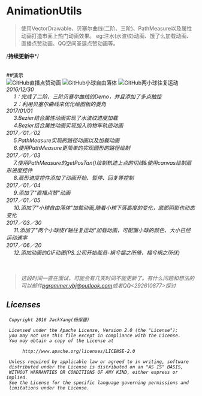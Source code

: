 # AnimationUtils
>使用VectorDrawable、贝塞尔曲线(二阶、三阶)、PathMeasure以及属性动画打造市面上热门动画效果。
>eg:注水(水波纹)动画、饿了么加载动画、直播点赞动画、QQ空间圣诞点赞动画等。

/**************************持续更新中***************************/<br><br>

##演示<br>
![GitHub直播点赞动画](http://orsggluk8.bkt.clouddn.com/image/github/gifdianzan.gif)
![GitHub小球自由落体](http://orsggluk8.bkt.clouddn.com/image/github/gifziyouluoti.gif)
![GitHub两小球往复运动](http://orsggluk8.bkt.clouddn.com/image/github/giftwoball.gif)
<br>
<i>2016/12/30<br>
      &nbsp;&nbsp;&nbsp;&nbsp;
      1：完成了二阶、三阶贝塞尔曲线的Demo，并且添加了多点触控<br>
       &nbsp;&nbsp;&nbsp;&nbsp;
       2：利用贝塞尔曲线来优化绘图板的菱角<br>
<i>2017/01/01<br>
      &nbsp;&nbsp;&nbsp;&nbsp;
      3.Bezier结合属性动画实现了水波纹进度加载<br>
      &nbsp;&nbsp;&nbsp;&nbsp;
      4.Bezier结合属性动画实现加入购物车轨迹动画<br>
<i>2017／01／02<br>
     &nbsp;&nbsp;&nbsp;&nbsp;
     5.PathMeasure实现的路径动画以及加载动画<br>
     &nbsp;&nbsp;&nbsp;&nbsp;
     6.使用PathMeasure更简单的实现圆形的路径绘制<br>
<i>2017／01／03<br>
     &nbsp;&nbsp;&nbsp;&nbsp;
     7.使用PathMeasure的getPosTan()绘制轨迹上点的切线&使用canvas绘制扇形进度控件<br>
     &nbsp;&nbsp;&nbsp;&nbsp;
     8.扇形进度控件添加了动画开始、暂停、回复等控制<br>
<i>2017／01／04<br>
     &nbsp;&nbsp;&nbsp;&nbsp;
     9.添加了"直播点赞"动画<br>
<i>2017／01／05<br>
     &nbsp;&nbsp;&nbsp;&nbsp;
     10.添加了"小球自由落体"加载动画,随着小球下落高度的变化，底部阴影也动态变化<br>
<i>2017／03／30<br>
     &nbsp;&nbsp;&nbsp;&nbsp;
     11.添加了"两个小球绕Y轴往复运动"加载动画，可配置小球的颜色、大小已经运动速率<br>
<i>2017／06／20<br>
          &nbsp;&nbsp;&nbsp;&nbsp;
     12.添加动画的GIF动图(PS.公司开始裁员-祸兮福之所倚，福兮祸之所伏)<br>
<br>
<br>
><i>这段时间一直在面试，可能会有几天时间不能更新了。有什么问题和想法的可以邮件<pgrammer.ybj@outlook.com>或者QQ<292610877>探讨

## Licenses
```
 Copyright 2016 JackYang(杨保疆)

 Licensed under the Apache License, Version 2.0 (the "License");
 you may not use this file except in compliance with the License.
 You may obtain a copy of the License at

      http://www.apache.org/licenses/LICENSE-2.0

 Unless required by applicable law or agreed to in writing, software
 distributed under the License is distributed on an "AS IS" BASIS,
 WITHOUT WARRANTIES OR CONDITIONS OF ANY KIND, either express or implied.
 See the License for the specific language governing permissions and
 limitations under the License.
```